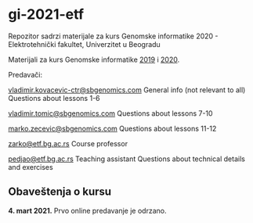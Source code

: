 # gi-2021-etf

Repozitor sadrzi materijale za kurs Genomske informatike 2020 - Elektrotehnički fakultet, Univerzitet u Beogradu

Materijali za kurs Genomske informatike [2019](https://github.com/vladimirkovacevic/gi-2019-etf) i [2020](https://github.com/vladimirkovacevic/gi-2020-etf).

Predavači:

vladimir.kovacevic-ctr@sbgenomics.com
General info (not relevant to all)
Questions about lessons 1-6

vladimir.tomic@sbgenomics.com
Questions about lessons 7-10

marko.zecevic@sbgenomics.com
Questions about lessons 11-12

zarko@etf.bg.ac.rs
Course professor 

pedjao@etf.bg.ac.rs
Teaching assistant
Questions about technical details and exercises

## Obaveštenja o kursu

**4. mart 2021.** Prvo online predavanje je odrzano. 
